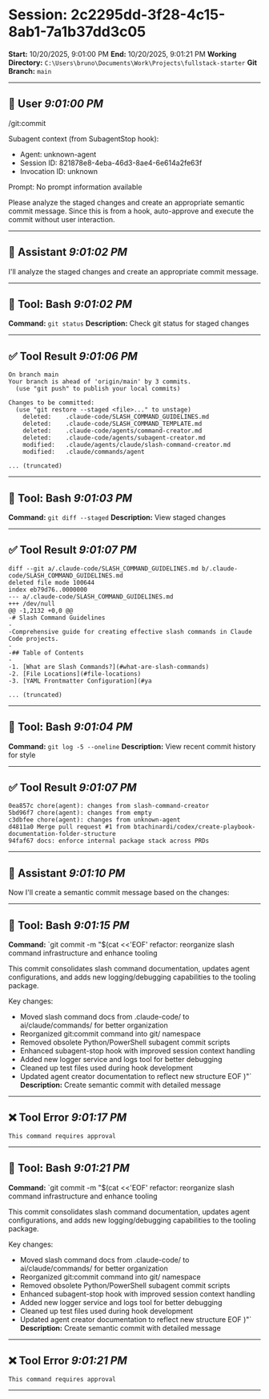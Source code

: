 # Session: 2c2295dd-3f28-4c15-8ab1-7a1b37dd3c05

**Start:** 10/20/2025, 9:01:00 PM
**End:** 10/20/2025, 9:01:21 PM
**Working Directory:** `C:\Users\bruno\Documents\Work\Projects\fullstack-starter`
**Git Branch:** `main`

---

## 👤 User _9:01:00 PM_

/git:commit

Subagent context (from SubagentStop hook):
- Agent: unknown-agent
- Session ID: 821878e8-4eba-46d3-8ae4-6e614a2fe63f
- Invocation ID: unknown

Prompt:
No prompt information available

Please analyze the staged changes and create an appropriate semantic commit message.
Since this is from a hook, auto-approve and execute the commit without user interaction.

---

## 🤖 Assistant _9:01:02 PM_

I'll analyze the staged changes and create an appropriate commit message.

---

## 🔧 Tool: Bash _9:01:02 PM_

**Command:** `git status`
**Description:** Check git status for staged changes

---

## ✅ Tool Result _9:01:06 PM_

```
On branch main
Your branch is ahead of 'origin/main' by 3 commits.
  (use "git push" to publish your local commits)

Changes to be committed:
  (use "git restore --staged <file>..." to unstage)
	deleted:    .claude-code/SLASH_COMMAND_GUIDELINES.md
	deleted:    .claude-code/SLASH_COMMAND_TEMPLATE.md
	deleted:    .claude-code/agents/command-creator.md
	deleted:    .claude-code/agents/subagent-creator.md
	modified:   .claude/agents/claude/slash-command-creator.md
	modified:   .claude/commands/agent

... (truncated)
```

---

## 🔧 Tool: Bash _9:01:03 PM_

**Command:** `git diff --staged`
**Description:** View staged changes

---

## ✅ Tool Result _9:01:07 PM_

```
diff --git a/.claude-code/SLASH_COMMAND_GUIDELINES.md b/.claude-code/SLASH_COMMAND_GUIDELINES.md
deleted file mode 100644
index eb79d76..0000000
--- a/.claude-code/SLASH_COMMAND_GUIDELINES.md
+++ /dev/null
@@ -1,2132 +0,0 @@
-# Slash Command Guidelines
-
-Comprehensive guide for creating effective slash commands in Claude Code projects.
-
-## Table of Contents
-
-1. [What are Slash Commands?](#what-are-slash-commands)
-2. [File Locations](#file-locations)
-3. [YAML Frontmatter Configuration](#ya

... (truncated)
```

---

## 🔧 Tool: Bash _9:01:04 PM_

**Command:** `git log -5 --oneline`
**Description:** View recent commit history for style

---

## ✅ Tool Result _9:01:07 PM_

```
0ea857c chore(agent): changes from slash-command-creator
5bd96f7 chore(agent): changes from empty
c3dbfee chore(agent): changes from unknown-agent
d4811a0 Merge pull request #1 from btachinardi/codex/create-playbook-documentation-folder-structure
94faf67 docs: enforce internal package stack across PRDs
```

---

## 🤖 Assistant _9:01:10 PM_

Now I'll create a semantic commit message based on the changes:

---

## 🔧 Tool: Bash _9:01:15 PM_

**Command:** `git commit -m "$(cat <<'EOF'
refactor: reorganize slash command infrastructure and enhance tooling

This commit consolidates slash command documentation, updates agent configurations,
and adds new logging/debugging capabilities to the tooling package.

Key changes:
- Moved slash command docs from .claude-code/ to ai/claude/commands/ for better organization
- Reorganized git:commit command into git/ namespace
- Removed obsolete Python/PowerShell subagent commit scripts
- Enhanced subagent-stop hook with improved session context handling
- Added new logger service and logs tool for better debugging
- Cleaned up test files used during hook development
- Updated agent creator documentation to reflect new structure
EOF
)"`
**Description:** Create semantic commit with detailed message

---

## ❌ Tool Error _9:01:17 PM_

```
This command requires approval
```

---

## 🔧 Tool: Bash _9:01:21 PM_

**Command:** `git commit -m "$(cat <<'EOF'
refactor: reorganize slash command infrastructure and enhance tooling

This commit consolidates slash command documentation, updates agent configurations,
and adds new logging/debugging capabilities to the tooling package.

Key changes:
- Moved slash command docs from .claude-code/ to ai/claude/commands/ for better organization
- Reorganized git:commit command into git/ namespace
- Removed obsolete Python/PowerShell subagent commit scripts
- Enhanced subagent-stop hook with improved session context handling
- Added new logger service and logs tool for better debugging
- Cleaned up test files used during hook development
- Updated agent creator documentation to reflect new structure
EOF
)"`
**Description:** Create semantic commit with detailed message

---

## ❌ Tool Error _9:01:21 PM_

```
This command requires approval
```

---


